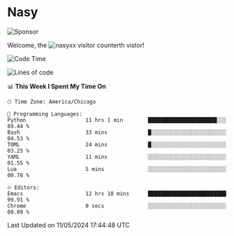 # Nasy

<!--
<p align="center">
<img height="200" src="https://github-readme-stats.vercel.app/api?username=nasyxx&count_private=true&show_icons=true&theme=dracula&include_all_commits=true"/>
<img height="200" src="https://github-readme-stats.vercel.app/api/top-langs/?username=nasyxx&theme=dracula&hide=html,jupyter+notebook&count_private=true&show_icons=true"/>
</p>

  
----------------
-->

![Sponsor](https://img.shields.io/static/v1.svg?label=Sponsor&message=%E2%9D%A4&logo=GitHub&style=flat&color=pink)
 
Welcome, the ![nasyxx visitor counter](https://count.getloli.com/get/@nasyxx?theme=rule34)th vistor!
 
<!--START_SECTION:waka-->
![Code Time](http://img.shields.io/badge/Code%20Time-4%2C442%20hrs%2020%20mins-blue)

![Lines of code](https://img.shields.io/badge/From%20Hello%20World%20I%27ve%20Written-6.3%20million%20lines%20of%20code-blue)

📊 **This Week I Spent My Time On** 

```text
🕑︎ Time Zone: America/Chicago

💬 Programming Languages: 
Python                   11 hrs 1 min        ██████████████████████░░░   89.44 % 
Bash                     33 mins             █░░░░░░░░░░░░░░░░░░░░░░░░   04.53 % 
TOML                     24 mins             █░░░░░░░░░░░░░░░░░░░░░░░░   03.25 % 
YAML                     11 mins             ░░░░░░░░░░░░░░░░░░░░░░░░░   01.55 % 
Lua                      5 mins              ░░░░░░░░░░░░░░░░░░░░░░░░░   00.78 % 

🔥 Editors: 
Emacs                    12 hrs 18 mins      █████████████████████████   99.91 % 
Chrome                   0 secs              ░░░░░░░░░░░░░░░░░░░░░░░░░   00.09 % 
```


 Last Updated on 11/05/2024 17:44:48 UTC
<!--END_SECTION:waka-->

<!-- ![visitors](https://visitor-badge.laobi.icu/badge?page_id=nasyxx.nasyxx) -->
